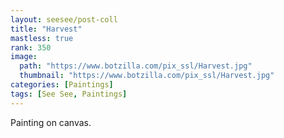 ```yaml
---
layout: seesee/post-coll
title: "Harvest"
mastless: true
rank: 350
image:
  path: "https://www.botzilla.com/pix_ssl/Harvest.jpg"
  thumbnail: "https://www.botzilla.com/pix_ssl/Harvest.jpg"
categories: [Paintings]
tags: [See See, Paintings]
---
```


Painting on canvas.



